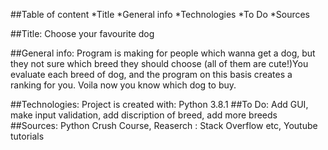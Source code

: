 ##Table of content
*Title
*General info
*Technologies
*To Do
*Sources

##Title: Choose your favourite dog

##General info: Program is making for people which wanna get a dog, but they not sure which breed they should choose (all of them are cute!)You evaluate each breed of dog, and the program on this basis creates a ranking for you. Voila now you know which dog to buy.

##Technologies: Project is created with: Python 3.8.1
##To Do: Add GUI, make input validation, add discription of breed, add more breeds
##Sources: Python Crush Course, Reaserch : Stack Overflow etc, Youtube tutorials

